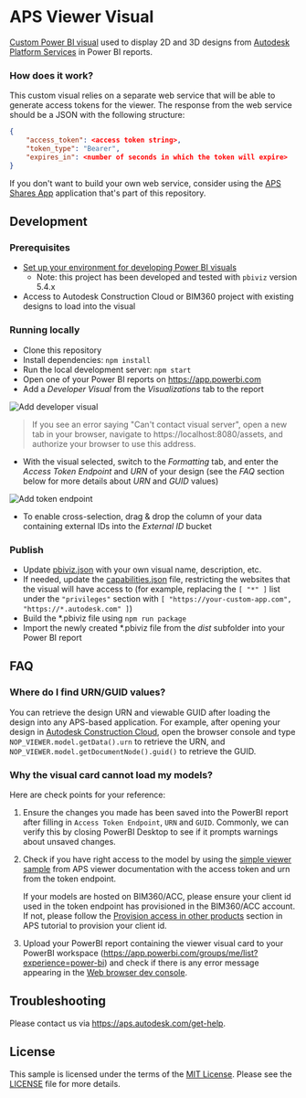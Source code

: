 # APS Viewer Visual

[Custom Power BI visual](https://powerbi.microsoft.com/en-us/developers/custom-visualization/) used to display 2D and 3D designs from [Autodesk Platform Services](https://aps.autodesk.com) in Power BI reports.

### How does it work?

This custom visual relies on a separate web service that will be able to generate access tokens for the viewer. The response from the web service should be a JSON with the following structure:

```json
{
    "access_token": <access token string>,
    "token_type": "Bearer",
    "expires_in": <number of seconds in which the token will expire>
}
```

If you don't want to build your own web service, consider using the [APS Shares App](../../services/aps-shares-app/) application that's part of this repository.

## Development

### Prerequisites

- [Set up your environment for developing Power BI visuals](https://learn.microsoft.com/en-us/power-bi/developer/visuals/environment-setup)
    - Note: this project has been developed and tested with `pbiviz` version 5.4.x
- Access to Autodesk Construction Cloud or BIM360 project with existing designs to load into the visual

### Running locally

- Clone this repository
- Install dependencies: `npm install`
- Run the local development server: `npm start`
- Open one of your Power BI reports on https://app.powerbi.com
- Add a _Developer Visual_ from the _Visualizations_ tab to the report

![Add developer visual](./docs/add-developer-visual.png)

> If you see an error saying "Can't contact visual server", open a new tab in your browser, navigate to https://localhost:8080/assets, and authorize your browser to use this address.

- With the visual selected, switch to the _Formatting_ tab, and enter the _Access Token Endpoint_ and _URN_ of your design (see the _FAQ_ section below for more details about _URN_ and _GUID_ values)

![Add token endpoint](./docs/add-token-endpoint.png)

- To enable cross-selection, drag & drop the column of your data containing external IDs into the _External ID_ bucket

### Publish

- Update [pbiviz.json](./pbiviz.json) with your own visual name, description, etc.
- If needed, update the [capabilities.json](./capabilities.json) file, restricting the websites that the visual will have access to (for example, replacing the `[ "*" ]` list under the `"privileges"` section with `[ "https://your-custom-app.com", "https://*.autodesk.com" ]`)
- Build the *.pbiviz file using `npm run package`
- Import the newly created *.pbiviz file from the _dist_ subfolder into your Power BI report

## FAQ

### Where do I find URN/GUID values?

You can retrieve the design URN and viewable GUID after loading the design into any APS-based application. For example, after opening your design in [Autodesk Construction Cloud](https://construction.autodesk.com), open the browser console and type `NOP_VIEWER.model.getData().urn` to retrieve the URN, and `NOP_VIEWER.model.getDocumentNode().guid()` to retrieve the GUID.

### Why the visual card cannot load my models?

Here are check points for your reference:

1. Ensure the changes you made has been saved into the PowerBI report after filling in `Access Token Endpoint`, `URN` and `GUID`. Commonly, we can verify this by closing PowerBI Desktop to see if it prompts warnings about unsaved changes.

2. Check if you have right access to the model by using the [simple viewer sample](https://aps.autodesk.com/en/docs/viewer/v7/developers_guide/viewer_basics/starting-html/) from APS viewer documentation with the access token and urn from the token endpoint. 

    If your models are hosted on BIM360/ACC, please ensure your client id used in the token endpoint has provisioned in the BIM360/ACC account. If not, please follow the [Provision access in other products](https://tutorials.autodesk.io/#provision-access-in-other-products) section in APS tutorial to provision your client id.

3. Upload your PowerBI report containing the viewer visual card to your PowerBI workspace (https://app.powerbi.com/groups/me/list?experience=power-bi) and check if there is any error message appearing in the [Web browser dev console](https://developer.chrome.com/docs/devtools/console/).

## Troubleshooting

Please contact us via https://aps.autodesk.com/get-help.

## License

This sample is licensed under the terms of the [MIT License](http://opensource.org/licenses/MIT). Please see the [LICENSE](LICENSE) file for more details.
